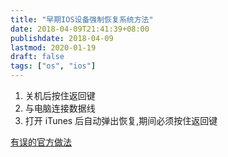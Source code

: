 ```yaml
---
title: "早期IOS设备强制恢复系统方法"
date: 2018-04-09T21:41:39+08:00
publishdate: 2018-04-09
lastmod: 2020-01-19
draft: false
tags: ["os", "ios"]
---
```

1. 关机后按住返回键
2. 与电脑连接数据线
3. 打开 iTunes 后自动弹出恢复,期间必须按住返回键

[有误的官方做法](https://support.apple.com/zh-cn/HT204306?&cid=acs::fm-itunes_HT204306)
